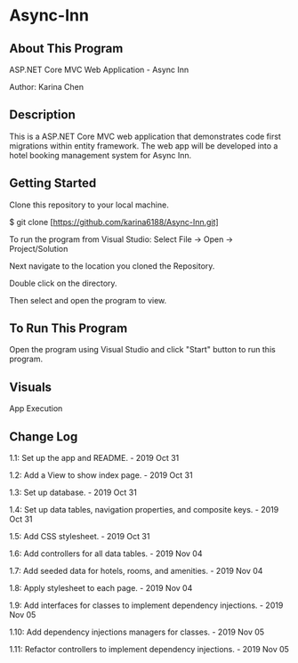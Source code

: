 # Async-Inn

## About This Program
ASP.NET Core MVC Web Application - Async Inn

Author: Karina Chen

## Description
This is a ASP.NET Core MVC web application that demonstrates code first migrations within entity framework. The web app will be developed into a hotel booking management system for Async Inn.

## Getting Started
Clone this repository to your local machine.

$ git clone [https://github.com/karina6188/Async-Inn.git]

To run the program from Visual Studio:
Select File -> Open -> Project/Solution

Next navigate to the location you cloned the Repository.

Double click on the directory.

Then select and open the program to view.

## To Run This Program
Open the program using Visual Studio and click "Start" button to run this program.

## Visuals

App Execution


## Change Log

1.1: Set up the app and README. - 2019 Oct 31

1.2: Add a View to show index page. - 2019 Oct 31

1.3: Set up database. - 2019 Oct 31

1.4: Set up data tables, navigation properties, and composite keys. - 2019 Oct 31

1.5: Add CSS stylesheet. - 2019 Oct 31

1.6: Add controllers for all data tables. - 2019 Nov 04

1.7: Add seeded data for hotels, rooms, and amenities. - 2019 Nov 04

1.8: Apply stylesheet to each page. - 2019 Nov 04

1.9: Add interfaces for classes to implement dependency injections. - 2019 Nov 05

1.10: Add dependency injections managers for classes. - 2019 Nov 05

1.11: Refactor controllers to implement dependency injections. - 2019 Nov 05